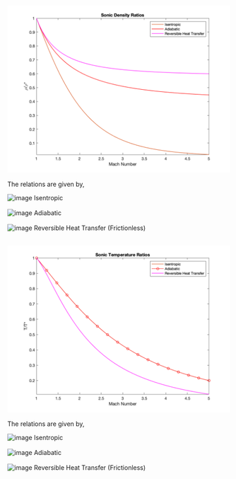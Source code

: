 <p align="center"><img src="../images/shockless-density-ratios.png" alt="drawing" width="600"/></p>

The relations are given by, 

<img width="400" alt="image" src="https://user-images.githubusercontent.com/68218266/172936686-55a2d656-d51f-49d3-a473-8be561f962de.png">
Isentropic<br><br> 

<img width="420" alt="image" src="https://user-images.githubusercontent.com/68218266/172938158-452614e0-09f4-44bd-a540-124231228461.png">
Adiabatic<br><br>

<img width="240" alt="image" src="https://user-images.githubusercontent.com/68218266/172937187-677a662d-9e57-405a-a4ad-b1c8b96c3e0c.png">
Reversible Heat Transfer (Frictionless)<br><br>

<p align="center"><img src="../images/shockless-temperature-ratios.png" alt="drawing" width="600"/></p>

The relations are given by, 

<img width="400" alt="image" src="https://user-images.githubusercontent.com/68218266/168744094-1dd1138c-b205-49f3-98b4-86df31f146b6.png">
Isentropic<br><br>

<img width="400" alt="image" src="https://user-images.githubusercontent.com/68218266/168744113-b7d4ee3a-0c40-4cfa-8fc4-3e1c707117ae.png">
Adiabatic<br><br>

<img width="215" alt="image" src="https://user-images.githubusercontent.com/68218266/168744384-a8379a83-2821-4ea9-831c-a29265f68f84.png"> 
Reversible Heat Transfer (Frictionless)<br><br>


